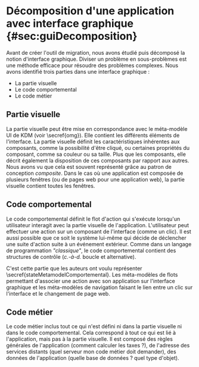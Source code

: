 # Décomposition d'une application avec interface graphique {#sec:guiDecomposition}

Avant de créer l'outil de migration,
    nous avons étudié puis décomposé la notion d'interface graphique.
Diviser un problème en sous-problèmes est une méthode efficace pour résoudre des problèmes complexes.
Nous avons identifié trois parties dans une interface graphique :

* La partie visuelle
* Le code comportemental
* Le code métier

## Partie visuelle

La partie visuelle peut être mise en correspondance avec le méta-modèle UI de KDM (voir \secref{omg}).
Elle contient les différents éléments de l'interface.
La partie visuelle définit les caractéristiques inhérentes aux composants, comme la possibilité d'être cliqué,
    ou certaines propriétés du composant, comme sa couleur ou sa taille.
Plus que les composants, elle décrit également la disposition
    de ces composants par rapport aux autres.
Nous avons vu que cela est souvent représenté grâce au patron de conception  _composite_.
Dans le cas où une application est composée de plusieurs fenêtres (ou de pages web pour une application web),
    la partie visuelle contient toutes les fenêtres.

## Code comportemental

Le code comportemental définit le flot d'action qui s'exécute lorsqu'un
    utilisateur interagit avec la partie visuelle de l'application.
L'utilisateur peut effectuer une action sur un composant de l'interface (comme un clic).
Il est aussi possible que ce soit le système lui-même qui décide de déclencher une suite d'action suite à un événement extérieur.
Comme dans un langage de programmation _"classique"_, le code comportemental contient des structures de contrôle (_c.-à-d._ boucle et alternative).

C'est cette partie que les auteurs ont voulu représenter \secref{stateMetamodelComportemental}.
Les méta-modèles de flots permettant d'associer une action avec son application sur l'interface graphique et
    les méta-modèles de navigation faisant le lien entre un clic sur l'interface et le changement de page web.

## Code métier

Le code métier inclus tout ce qui n'est défini ni dans la partie visuelle ni dans le code comportemental.
Cela correspond à tout ce qui est lié à l'application, mais pas à la partie visuelle.
Il est composé des règles générales de l'application
    (comment calculer les taxes ?), de l'adresse des services distants (quel serveur mon code métier doit demander), des données de l'application (quelle base de données ? quel type d'objet).
